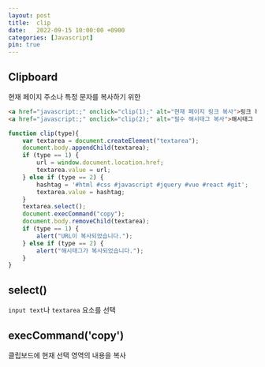 ```yaml
---
layout: post
title:  clip
date:   2022-09-15 10:00:00 +0900
categories: [Javascript] 
pin: true
---
```


## Clipboard
현재 페이지 주소나 특정 문자를 복사하기 위한 

```html
<a href="javascript:;" onclick="clip(1);" alt="현재 페이지 링크 복사">링크 복사</a>
<a href="javascript:;" onclick="clip(2);" alt="필수 해시태그 복사">해시태그 복사</a>
```

```javascript
function clip(type){
    var textarea = document.createElement("textarea");		
    document.body.appendChild(textarea);
    if (type == 1) {
        url = window.document.location.href;
        textarea.value = url;
    } else if (type == 2) {
        hashtag = '#html #css #javascript #jquery #vue #react #git';
        textarea.value = hashtag;
    }
    textarea.select();
    document.execCommand("copy");
    document.body.removeChild(textarea);
    if (type == 1) {
        alert("URL이 복사되었습니다.");
    } else if (type == 2) {
        alert("해시태그가 복사되었습니다.");
    }
}
```

## select()
`input text`나 `textarea` 요소를 선택

## execCommand('copy')
클립보드에 현재 선택 영역의 내용을 복사

